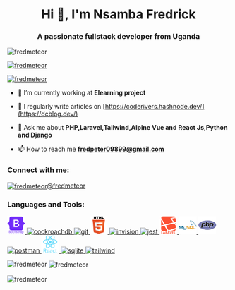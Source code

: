 <h1 align="center">Hi 👋, I'm Nsamba Fredrick</h1>
<h3 align="center">A passionate fullstack developer from Uganda</h3>

<p align="left"> <img src="https://komarev.com/ghpvc/?username=fredmeteor&label=Profile%20views&color=0e75b6&style=flat" alt="fredmeteor" /> </p>

<p align="left"> <a href="https://github.com/ryo-ma/github-profile-trophy"><img src="https://github-profile-trophy.vercel.app/?username=fredmeteor" alt="fredmeteor" /></a> </p>

<p align="left"> <a href="https://twitter.com/fredmeteor" target="blank"><img src="https://img.shields.io/twitter/follow/fredmeteor?logo=twitter&style=for-the-badge" alt="fredmeteor" /></a> </p>

- 🌱 I’m currently working at **Elearning project**

- 📝 I regularly write articles on [https://coderivers.hashnode.dev/](https://dcblog.dev/)

- 💬 Ask me about **PHP,Laravel,Tailwind,Alpine Vue and React Js,Python and Django**

- 📫 How to reach me **fredpeter09899@gmail.com**

<h3 align="left">Connect with me:</h3>
<p align="left">
<a href="https://twitter.com/fredmeteor" target="blank"><img align="center" src="https://raw.githubusercontent.com/rahuldkjain/github-profile-readme-generator/master/src/images/icons/Social/twitter.svg" alt="fredmeteor" height="30" width="40" />@fredmeteor</a>
</p>

<h3 align="left">Languages and Tools:</h3>
<p align="left"> <a href="https://getbootstrap.com" target="_blank" rel="noreferrer"> <img src="https://raw.githubusercontent.com/devicons/devicon/master/icons/bootstrap/bootstrap-plain-wordmark.svg" alt="bootstrap" width="40" height="40"/> </a> <a href="https://www.cockroachlabs.com/product/cockroachdb/" target="_blank" rel="noreferrer"> <img src="https://cdn.worldvectorlogo.com/logos/cockroachdb.svg" alt="cockroachdb" width="40" height="40"/> </a> <a href="https://git-scm.com/" target="_blank" rel="noreferrer"> <img src="https://www.vectorlogo.zone/logos/git-scm/git-scm-icon.svg" alt="git" width="40" height="40"/> </a> <a href="https://www.w3.org/html/" target="_blank" rel="noreferrer"> <img src="https://raw.githubusercontent.com/devicons/devicon/master/icons/html5/html5-original-wordmark.svg" alt="html5" width="40" height="40"/> </a> <a href="https://www.invisionapp.com/" target="_blank" rel="noreferrer"> <img src="https://www.vectorlogo.zone/logos/invisionapp/invisionapp-icon.svg" alt="invision" width="40" height="40"/> </a> <a href="https://jestjs.io" target="_blank" rel="noreferrer"> <img src="https://www.vectorlogo.zone/logos/jestjsio/jestjsio-icon.svg" alt="jest" width="40" height="40"/> </a> <a href="https://laravel.com/" target="_blank" rel="noreferrer"> <img src="https://raw.githubusercontent.com/devicons/devicon/master/icons/laravel/laravel-plain-wordmark.svg" alt="laravel" width="40" height="40"/> </a> <a href="https://www.mysql.com/" target="_blank" rel="noreferrer"> <img src="https://raw.githubusercontent.com/devicons/devicon/master/icons/mysql/mysql-original-wordmark.svg" alt="mysql" width="40" height="40"/> </a> <a href="https://www.php.net" target="_blank" rel="noreferrer"> <img src="https://raw.githubusercontent.com/devicons/devicon/master/icons/php/php-original.svg" alt="php" width="40" height="40"/> </a> <a href="https://postman.com" target="_blank" rel="noreferrer"> <img src="https://www.vectorlogo.zone/logos/getpostman/getpostman-icon.svg" alt="postman" width="40" height="40"/> </a> <a href="https://reactjs.org/" target="_blank" rel="noreferrer"> <img src="https://raw.githubusercontent.com/devicons/devicon/master/icons/react/react-original-wordmark.svg" alt="react" width="40" height="40"/> </a> <a href="https://www.sqlite.org/" target="_blank" rel="noreferrer"> <img src="https://www.vectorlogo.zone/logos/sqlite/sqlite-icon.svg" alt="sqlite" width="40" height="40"/> </a> <a href="https://tailwindcss.com/" target="_blank" rel="noreferrer"> <img src="https://www.vectorlogo.zone/logos/tailwindcss/tailwindcss-icon.svg" alt="tailwind" width="40" height="40"/> </a> </p>

<p><img align="left" src="https://github-readme-stats.vercel.app/api/top-langs?username=fredmeteor&show_icons=true&locale=en&layout=compact" alt="fredmeteor" /></p>

<p>&nbsp;<img align="center" src="https://github-readme-stats.vercel.app/api?username=fredmeteor&show_icons=true&locale=en" alt="fredmeteor" /></p>

<p><img align="center" src="https://github-readme-streak-stats.herokuapp.com/?user=fredmeteor&" alt="fredmeteor" /></p>

